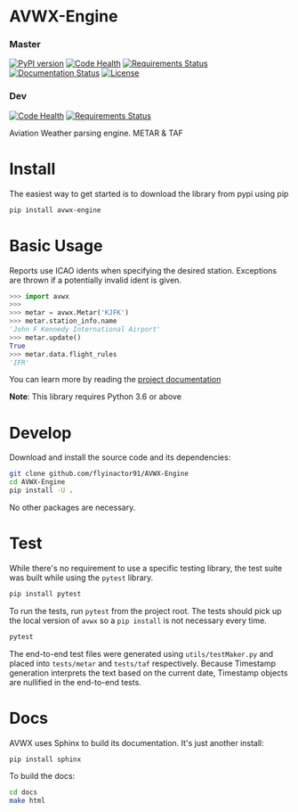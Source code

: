 # AVWX-Engine

### Master

[![PyPI version](https://badge.fury.io/py/avwx-engine.svg)](https://badge.fury.io/py/avwx-engine)
[![Code Health](https://landscape.io/github/flyinactor91/AVWX-Engine/master/landscape.svg?style=flat)](https://landscape.io/github/flyinactor91/AVWX-Engine/master)
[![Requirements Status](https://requires.io/github/flyinactor91/AVWX-Engine/requirements.svg?branch=master)](https://requires.io/github/flyinactor91/AVWX-Engine/requirements/?branch=master)
[![Documentation Status](https://readthedocs.org/projects/avwx-engine/badge/?version=latest)](http://avwx-engine.readthedocs.io/en/latest/?badge=latest)
[![License](https://img.shields.io/pypi/l/avwx-engine.svg)](https://pypi.org/project/avwx-engine/)

### Dev

[![Code Health](https://landscape.io/github/flyinactor91/AVWX-Engine/dev/landscape.svg?style=flat)](https://landscape.io/github/flyinactor91/AVWX-Engine/dev)
[![Requirements Status](https://requires.io/github/flyinactor91/AVWX-Engine/requirements.svg?branch=dev)](https://requires.io/github/flyinactor91/AVWX-Engine/requirements/?branch=dev)
<!-- [![Documentation Status](https://readthedocs.org/projects/avwx-engine/badge/?version=dev)](http://avwx-engine.readthedocs.io/en/latest/?badge=dev) -->

Aviation Weather parsing engine. METAR &amp; TAF

# Install

The easiest way to get started is to download the library from pypi using pip

```bash
pip install avwx-engine
```

# Basic Usage

Reports use ICAO idents when specifying the desired station. Exceptions are thrown if a potentially invalid ident is given.

```python
>>> import avwx
>>> 
>>> metar = avwx.Metar('KJFK')
>>> metar.station_info.name
'John F Kennedy International Airport'
>>> metar.update()
True
>>> metar.data.flight_rules
'IFR'
```

You can learn more by reading the [project documentation](https://avwx-engine.readthedocs.io/en/latest/)

**Note**: This library requires Python 3.6 or above

# Develop

Download and install the source code and its dependencies:

```bash
git clone github.com/flyinactor91/AVWX-Engine
cd AVWX-Engine
pip install -U .
```

No other packages are necessary.

# Test

While there's no requirement to use a specific testing library, the test suite was built while using the `pytest` library.

```bash
pip install pytest
```

To run the tests, run `pytest` from the project root. The tests should pick up the local version of `avwx` so a `pip install` is not necessary every time.

```bash
pytest
```

The end-to-end test files were generated using `utils/testMaker.py` and placed into `tests/metar` and `tests/taf` respectively. Because Timestamp generation interprets the text based on the current date, Timestamp objects are nullified in the end-to-end tests.

# Docs

AVWX uses Sphinx to build its documentation. It's just another install:

```bash
pip install sphinx
```

To build the docs:

```bash
cd docs
make html
```